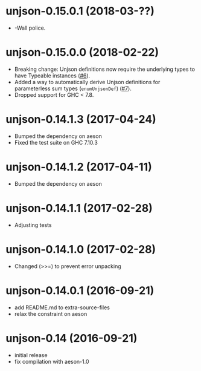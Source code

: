 # unjson-0.15.0.1 (2018-03-??)
* -Wall police.

# unjson-0.15.0.0 (2018-02-22)
* Breaking change: Unjson definitions now require the underlying types
  to have Typeable instances ([#6](https://github.com/scrive/unjson/pull/6)).
* Added a way to automatically derive Unjson definitions for
  parameterless sum types (`enumUnjsonDef`) ([#7](https://github.com/scrive/unjson/pull/7)).
* Dropped support for GHC < 7.8.

# unjson-0.14.1.3 (2017-04-24)
* Bumped the dependency on aeson
* Fixed the test suite on GHC 7.10.3

# unjson-0.14.1.2 (2017-04-11)
* Bumped the dependency on aeson

# unjson-0.14.1.1 (2017-02-28)
* Adjusting tests

# unjson-0.14.1.0 (2017-02-28)
* Changed (>>=) to prevent error unpacking

# unjson-0.14.0.1 (2016-09-21)
* add README.md to extra-source-files
* relax the constraint on aeson

# unjson-0.14 (2016-09-21)
* initial release
* fix compilation with aeson-1.0
